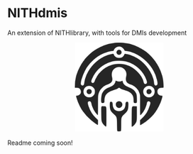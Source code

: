 # NITHdmis
 An extension of NITHlibrary, with tools for DMIs development
<p align="center">
  <img src="NithLogo.png" alt="NITH Logo" width="200" height="200">
</p>

Readme coming soon!
